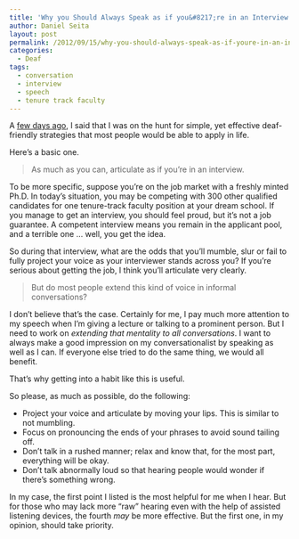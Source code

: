 ```yaml
---
title: 'Why you Should Always Speak as if you&#8217;re in an Interview'
author: Daniel Seita
layout: post
permalink: /2012/09/15/why-you-should-always-speak-as-if-youre-in-an-interview/
categories:
  - Deaf
tags:
  - conversation
  - interview
  - speech
  - tenure track faculty
---
```

A [few days ago][1], I said that I was on the hunt for simple, yet effective deaf-friendly strategies that most people would be able to apply in life.

Here&#8217;s a basic one.

> As much as you can, articulate as if you&#8217;re in an interview.

To be more specific, suppose you&#8217;re on the job market with a freshly minted Ph.D. In today&#8217;s situation, you may be competing with 300 other qualified candidates for one tenure-track faculty position at your dream school. If you manage to get an interview, you should feel proud, but it&#8217;s not a job guarantee. A competent interview means you remain in the applicant pool, and a terrible one &#8230; well, you get the idea.

So during that interview, what are the odds that you&#8217;ll mumble, slur or fail to fully project your voice as your interviewer stands across you? If you&#8217;re serious about getting the job, I think you&#8217;ll articulate very clearly.

> But do most people extend this kind of voice in informal conversations?

I don&#8217;t believe that&#8217;s the case. Certainly for me, I pay much more attention to my speech when I&#8217;m giving a lecture or talking to a prominent person. But I need to work on *extending that mentality to all conversations*. I want to always make a good impression on my conversationalist by speaking as well as I can. If everyone else tried to do the same thing, we would all benefit.

That&#8217;s why getting into a habit like this is useful.

So please, as much as possible, do the following:

  * Project your voice and articulate by moving your lips. This is similar to not mumbling.
  * Focus on pronouncing the ends of your phrases to avoid sound tailing off.
  * Don&#8217;t talk in a rushed manner; relax and know that, for the most part, everything will be okay.
  * Don&#8217;t talk abnormally loud so that hearing people would wonder if there&#8217;s something wrong.

In my case, the first point I listed is the most helpful for me when I hear. But for those who may lack more &#8220;raw&#8221; hearing even with the help of assisted listening devices, the fourth *may* be more effective. But the first one, in my opinion, should take priority.

 [1]: http://seitad.wordpress.com/2012/09/06/how-to-be-more-deaf-friendly-the-search-for-simple-yet-stunningly-effective-strategies/